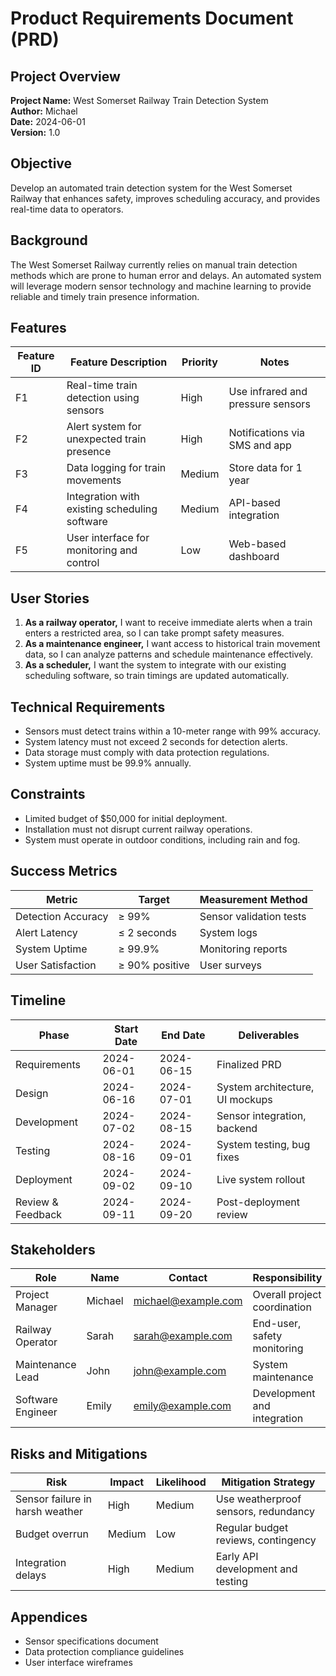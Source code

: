 # Product Requirements Document (PRD)

## Project Overview

**Project Name:** West Somerset Railway Train Detection System  
**Author:** Michael  
**Date:** 2024-06-01  
**Version:** 1.0

## Objective

Develop an automated train detection system for the West Somerset Railway that enhances safety, improves scheduling accuracy, and provides real-time data to operators.

## Background

The West Somerset Railway currently relies on manual train detection methods which are prone to human error and delays. An automated system will leverage modern sensor technology and machine learning to provide reliable and timely train presence information.

## Features

| Feature ID | Feature Description                           | Priority | Notes                             |
| ---------- | --------------------------------------------- | -------- | --------------------------------- |
| F1         | Real-time train detection using sensors       | High     | Use infrared and pressure sensors |
| F2         | Alert system for unexpected train presence    | High     | Notifications via SMS and app     |
| F3         | Data logging for train movements              | Medium   | Store data for 1 year             |
| F4         | Integration with existing scheduling software | Medium   | API-based integration             |
| F5         | User interface for monitoring and control     | Low      | Web-based dashboard               |

## User Stories

1. **As a railway operator,** I want to receive immediate alerts when a train enters a restricted area, so I can take prompt safety measures.  
2. **As a maintenance engineer,** I want access to historical train movement data, so I can analyze patterns and schedule maintenance effectively.  
3. **As a scheduler,** I want the system to integrate with our existing scheduling software, so train timings are updated automatically.

## Technical Requirements

- Sensors must detect trains within a 10-meter range with 99% accuracy.  
- System latency must not exceed 2 seconds for detection alerts.  
- Data storage must comply with data protection regulations.  
- System uptime must be 99.9% annually.

## Constraints

- Limited budget of $50,000 for initial deployment.  
- Installation must not disrupt current railway operations.  
- System must operate in outdoor conditions, including rain and fog.

## Success Metrics

| Metric             | Target         | Measurement Method      |
| ------------------ | -------------- | ----------------------- |
| Detection Accuracy | ≥ 99%          | Sensor validation tests |
| Alert Latency      | ≤ 2 seconds    | System logs             |
| System Uptime      | ≥ 99.9%        | Monitoring reports      |
| User Satisfaction  | ≥ 90% positive | User surveys            |

## Timeline

| Phase             | Start Date | End Date   | Deliverables                    |
| ----------------- | ---------- | ---------- | ------------------------------- |
| Requirements      | 2024-06-01 | 2024-06-15 | Finalized PRD                   |
| Design            | 2024-06-16 | 2024-07-01 | System architecture, UI mockups |
| Development       | 2024-07-02 | 2024-08-15 | Sensor integration, backend     |
| Testing           | 2024-08-16 | 2024-09-01 | System testing, bug fixes       |
| Deployment        | 2024-09-02 | 2024-09-10 | Live system rollout             |
| Review & Feedback | 2024-09-11 | 2024-09-20 | Post-deployment review          |

## Stakeholders

| Role              | Name    | Contact             | Responsibility               |
| ----------------- | ------- | ------------------- | ---------------------------- |
| Project Manager   | Michael | michael@example.com | Overall project coordination |
| Railway Operator  | Sarah   | sarah@example.com   | End-user, safety monitoring  |
| Maintenance Lead  | John    | john@example.com    | System maintenance           |
| Software Engineer | Emily   | emily@example.com   | Development and integration  |

## Risks and Mitigations

| Risk                            | Impact | Likelihood | Mitigation Strategy                  |
| ------------------------------- | ------ | ---------- | ------------------------------------ |
| Sensor failure in harsh weather | High   | Medium     | Use weatherproof sensors, redundancy |
| Budget overrun                  | Medium | Low        | Regular budget reviews, contingency  |
| Integration delays              | High   | Medium     | Early API development and testing    |

## Appendices

- Sensor specifications document  
- Data protection compliance guidelines  
- User interface wireframes
